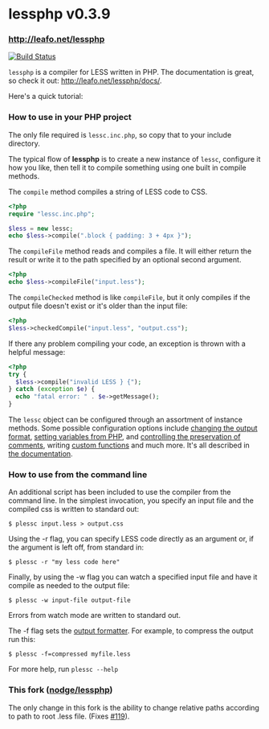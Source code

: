 # lessphp v0.3.9
### <http://leafo.net/lessphp>

[![Build Status](https://secure.travis-ci.org/leafo/lessphp.png)](http://travis-ci.org/leafo/lessphp)

`lessphp` is a compiler for LESS written in PHP. The documentation is great,
so check it out: <http://leafo.net/lessphp/docs/>.

Here's a quick tutorial:

### How to use in your PHP project

The only file required is `lessc.inc.php`, so copy that to your include directory.

The typical flow of **lessphp** is to create a new instance of `lessc`,
configure it how you like, then tell it to compile something using one built in
compile methods.

The `compile` method compiles a string of LESS code to CSS.

```php
<?php
require "lessc.inc.php";

$less = new lessc;
echo $less->compile(".block { padding: 3 + 4px }");
```

The `compileFile` method reads and compiles a file. It will either return the
result or write it to the path specified by an optional second argument.

```php
<?php
echo $less->compileFile("input.less");
```

The `compileChecked` method is like `compileFile`, but it only compiles if the output
file doesn't exist or it's older than the input file:

```php
<?php
$less->checkedCompile("input.less", "output.css");
```

If there any problem compiling your code, an exception is thrown with a helpful message:

```php
<?php
try {
  $less->compile("invalid LESS } {");
} catch (exception $e) {
  echo "fatal error: " . $e->getMessage();
}
```

The `lessc` object can be configured through an assortment of instance methods.
Some possible configuration options include [changing the output format][1],
[setting variables from PHP][2], and [controlling the preservation of
comments][3], writing [custom functions][4] and much more. It's all described
in [the documentation][0].


 [0]: http://leafo.net/lessphp/docs/
 [1]: http://leafo.net/lessphp/docs/#output_formatting
 [2]: http://leafo.net/lessphp/docs/#setting_variables_from_php
 [3]: http://leafo.net/lessphp/docs/#preserving_comments
 [4]: http://leafo.net/lessphp/docs/#custom_functions


### How to use from the command line

An additional script has been included to use the compiler from the command
line. In the simplest invocation, you specify an input file and the compiled
css is written to standard out:

    $ plessc input.less > output.css

Using the -r flag, you can specify LESS code directly as an argument or, if 
the argument is left off, from standard in:

    $ plessc -r "my less code here"

Finally, by using the -w flag you can watch a specified input file and have it 
compile as needed to the output file:

    $ plessc -w input-file output-file

Errors from watch mode are written to standard out.

The -f flag sets the [output formatter][1]. For example, to compress the
output run this:

    $ plessc -f=compressed myfile.less

For more help, run `plessc --help`

### This fork ([nodge/lessphp][5])

The only change in this fork is the ability to change relative paths according to path to root .less file. (Fixes [#119][6]).

 [5]: https://github.com/Nodge/lessphp/
 [6]: https://github.com/leafo/lessphp/issues/119
